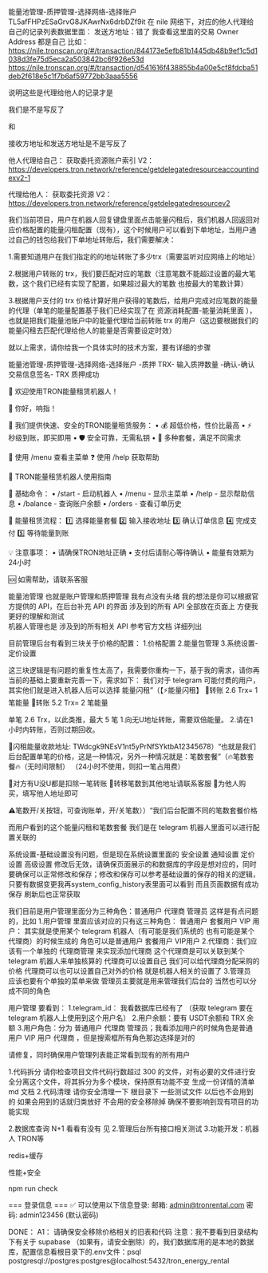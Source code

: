 能量池管理-质押管理-选择网络-选择账户
TL5afFHPzESaGrvG8JKAwrNx6drbDZf9it
在 nile 网络下，对应的他人代理给自己的记录列表数据里面：
发送方地址：错了
我查看这里面的交易
Owner Address 都是自己
比如：https://nile.tronscan.org/#/transaction/844173e5efb81b1445db48b9ef1c5d1038d3fe75d5eca2a503842bc6f926e53d
https://nile.tronscan.org/#/transaction/d541616f438855b4a00e5cf8fdcba51deb2f618e5c1f7b6af59772bb3aaa5556

说明这些是代理给他人的记录才是

我们是不是写反了

和


接收方地址和发送方地址是不是写反了



他人代理给自己：
获取委托资源账户索引 V2：https://developers.tron.network/reference/getdelegatedresourceaccountindexv2-1

代理给他人：
获取委托资源 V2：https://developers.tron.network/reference/getdelegatedresourcev2







我们当前项目，用户在机器人回复键盘里面点击能量闪租后，我们机器人回返回对应价格配置的能量闪租配置（现有），这个时候用户可以看到下单地址，当用户通过自己的钱包给我们下单地址转账后，我们需要解决：

1.需要知道用户在我们指定的的地址转账了多少trx（需要监听对应网络上的地址）

2.根据用户转账的 trx，我们要匹配对应的笔数（注意笔数不能超过设置的最大笔数，这个我们已经有实现了配置，如果超过最大的笔数 也按最大的笔数计算）


3.根据用户支付的 trx 价格计算好用户获得的笔数后，给用户完成对应笔数的能量的代理（单笔的能量配置基于我们已经实现了在 资源消耗配置-能量消耗里面 ），也就是把我们能量池账户中的能量代理给当前转账 trx 的用户（这边要根据我们的能量闪租去匹配代理给他人的能量是否需要设定时效）

就以上需求，请你给我一个具体实时的技术方案，要有详细的步骤



能量池管理-质押管理-选择网络-选择账户 -质押 TRX- 输入质押数量 -确认-确认交易信息签名- TRX 质押成功











🎉 欢迎使用TRON能量租赁机器人！

👋 你好，响指！

🔋 我们提供快速、安全的TRON能量租赁服务：
• 💰 超低价格，性价比最高
• ⚡ 秒级到账，即买即用
• 🛡️ 安全可靠，无需私钥
• 🎯 多种套餐，满足不同需求

📱 使用 /menu 查看主菜单
❓ 使用 /help 获取帮助


📖 TRON能量租赁机器人使用指南

🤖 基础命令：
• /start - 启动机器人
• /menu - 显示主菜单
• /help - 显示帮助信息
• /balance - 查询账户余额
• /orders - 查看订单历史

🔋 能量租赁流程：
1️⃣ 选择能量套餐
2️⃣ 输入接收地址
3️⃣ 确认订单信息
4️⃣ 完成支付
5️⃣ 等待能量到账

💡 注意事项：
• 请确保TRON地址正确
• 支付后请耐心等待确认
• 能量有效期为24小时

🆘 如需帮助，请联系客服
















能量池管理 也就是账户管理和质押管理 我有点没有头绪 我的想法是你可以根据官方提供的 API，在后台补充 API 的界面 涉及到的所有 API 全部放在页面上 方便我更好的理解和测试  
机器人管理也是 涉及到的所有相关 API 参考官方文档 详细列出




目前管理后台有看到三块关于价格的配置：
1.价格配置
2.能量包管理
3.系统设置-定价设置

这三块逻辑是有问题的重复性太高了，我需要你重构一下，基于我的需求，请你再当前的基础上要重新完善一下，需求如下：
我们对于 telegram 可能付费的用户，其实他们就是进入机器人后可以选择 能量闪租”（【⚡️能量闪租】
🔸转账  2.6 Trx=  1 笔能量
🔸转账  5.2 Trx=  2 笔能量

单笔 2.6 Trx，以此类推，最大 5 笔
1.向无U地址转账，需要双倍能量。
2.请在1小时内转账，否则过期回收。

🔸闪租能量收款地址:
TWdcgk9NEsV1nt5yPrNfSYktbA12345678）“也就是我们后台配置单笔的价格，这是一种情况，另外一种情况就是：笔数套餐”（🔥笔数套餐🔥（无时间限制）
（24小时不使用，则扣一笔占用费）

🔺对方有U没U都是扣除一笔转账
🔺转移笔数到其他地址请联系客服
🔺为他人购买，填写他人地址即可

⚠️笔数开/关按钮，可查询账单，开/关笔数））“我们后台配置不同的笔数套餐价格

而用户看到的这个能量闪租和笔数套餐 我们是在 telegram 机器人里面可以进行配置关联的






系统设置-基础设置没有问题，但是现在系统设置里面的 安全设置 通知设置 定价设置 高级设置 修改后无效，请确保页面展示的和数据库的字段是想对应的，同时要确保可以正常修改和保存；修改和保存可以参考基础设置的保存的相关的逻辑，只要有数据变更我再system_config_history表里面可以看到 而且页面数据有成功保存 刷新后也正常获取






我们目前是用户管理里面分为三种角色：普通用户 代理商 管理员
这样是有点问题的，比如
1.用户管理 里面应该对应的只有这三种角色： 普通用户 套餐用户 VIP 用户： 其实就是使用某个 telegram 机器人（有可能是我们系统的 也有可能是某个代理商）的时候生成的 角色可以是普通用户 套餐用户 VIP用户
2.代理商：我们应该有一个单独的 代理商管理 来实现添加代理商 这个代理商是可以关联到某个telegram 机器人来单独核算的 代理商可以设置自己 我们可以给代理商分配采购的价格 代理商可以也可以设置自己对外的价格 就是机器人相关的设置了
3.管理员 应该也要有个单独的菜单来做 管理员主要就是用来管理我们后台的  当然也可以分成不同的角色









用户管理 要看到：
1.telegram_id： 我看数据库已经有了 （获取 telegram 要在 telegram 机器人上使用到这个用户名）
2.用户余额：要有 USDT余额和 TRX 余额
3.用户角色：分为 普通用户 代理商 管理员；我看添加用户的时候角色是普通用户 VIP 用户 代理商 ，但是搜索框所有角色那边选择是对的

请修复，同时确保用户管理列表能正常看到现有的所有用户




1.代码拆分
请你检查项目文件代码行数超过 300 的文件，对有必要的文件进行安全分离这个文件，将其拆分为多个模块，保持原有功能不变 生成一份详情的清单 md 文档
2.代码清理
请你安全清理一下 根目录下 一些测试文件 以后也不会用到的 如果会用到的话就归类放好 不会用的安全移除掉 确保不要影响到现有项目的功能实现 

2.数据库查询 N+1 看看有没有
见 
2.管理后台所有接口相关测试
3.功能开发：机器人 TRON等

redis+缓存

性能+安全


npm run check 


=== 登录信息 ===
✅ 可以使用以下信息登录:
邮箱: admin@tronrental.com
密码: admin123456 (默认密码)







DONE：
A1：
请确保安全移除价格相关的旧表和代码 
注意：我不要看到目录结构下有关于 supabase （如果有，请安全删除）的，我们数据库用的是本地的数据库，配置信息看根目录下的.env文件：psql postgresql://postgres:postgres@localhost:5432/tron_energy_rental